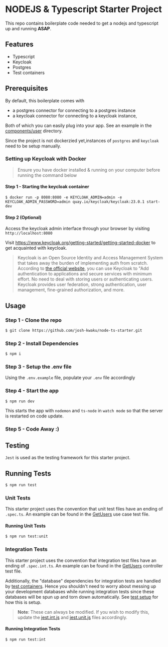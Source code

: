 # **NODEJS & Typescript Starter Project**

This repo contains boilerplate code needed to get a nodejs and typescript up and running **ASAP**.

## Features

- Typescript
- Keycloak
- Postgres
- Test containers

## Prerequisites

By default, this boilerplate comes with

- a postgres connector for connecting to a postgres instance
- a keycloak connector for connecting to a keycloak instance,

Both of which you can easily plug into your app. See an example in the [components/user](https://github.com/josh-kwaku/node-ts-starter/tree/main/src/components/user) directory.

Since the project is not dockerzied yet,instances of `postgres` and `keycloak` need to be setup manually.

### Setting up Keycloak with Docker

> Ensure you have docker installed & running on your computer before running the command below

#### Step 1 - Starting the keycloak container

```
$ docker run -p 8080:8080 -e KEYCLOAK_ADMIN=admin -e KEYCLOAK_ADMIN_PASSWORD=admin quay.io/keycloak/keycloak:23.0.1 start-dev
```

#### Step 2 (Optional)

Access the keycloak admin interface through your browser by visiting `http://localhost:8080`

Visit https://www.keycloak.org/getting-started/getting-started-docker to get acquainted with keycloak.

> Keycloak is an Open Source Identity and Access Management System that takes away the burden of implementing auth from scratch. According to [the official website](https://www.keycloak.org/), you can use Keycloak to "Add authentication to applications and secure services with minimum effort. No need to deal with storing users or authenticating users. Keycloak provides user federation, strong authentication, user management, fine-grained authorization, and more.

## Usage

### Step 1 - Clone the repo

```bash
$ git clone https://github.com/josh-kwaku/node-ts-starter.git
```

### Step 2 - Install Dependencies

```bash
$ npm i
```

### Step 3 - Setup the .env file

Using the `.env.example` file, populate your `.env` file accordingly

### Step 4 - Start the app

```bash
$ npm run dev
```

This starts the app with `nodemon` and `ts-node` in `watch mode` so that the server is restarted on code update.

### Step 5 - Code Away :)

## Testing

`Jest` is used as the testing framework for this starter project.

## Running Tests

```bash
$ npm run test
```

### Unit Tests

This starter project uses the convention that unit test files have an ending of `.spec.ts`. An example can be found in the [GetUsers](https://github.com/josh-kwaku/node-ts-starter/blob/main/src/components/user/use-cases/get-users.spec.ts) use case test file.

#### Running Unit Tests

```bash
$ npm run test:unit
```

### Integration Tests

This starter project uses the convention that integration test files have an ending of `.spec.int.ts`. An example can be found in the [GetUsers](https://github.com/josh-kwaku/node-ts-starter/blob/main/src/components/user/entry-points/api/get/all-users.spec.int.ts) controller test file.

Additionally, the "database" dependencies for integration tests are handled by [test containers](https://testcontainers.com/). Hence you shouldn't need to worry about messing up your development databases while running integration tests since these databases will be spun up and torn down automatically. See [test setup](https://github.com/josh-kwaku/node-ts-starter/tree/main/test-setup) for how this is setup.

> **Note**: These can always be modified. If you wish to modify this, update the [jest.int.js](https://github.com/josh-kwaku/node-ts-starter/blob/main/jest.int.js) and [jest.unit.js](https://github.com/josh-kwaku/node-ts-starter/blob/main/jest.unit.js) files accordingly.

#### Running Integration Tests

```bash
$ npm run test:int
```
